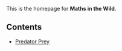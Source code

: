 
This is the homepage for **Maths in the Wild**.

## Contents
- [Predator Prey](01_Predator_Prey/index.md)
